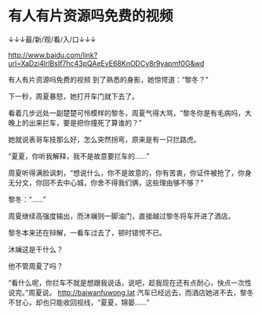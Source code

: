 # 有人有片资源吗免费的视频

↓↓↓最/新/观/看/入/口↓↓↓

http://www.baidu.com/link?url=XaDzi4lrlBsIf7hc43pQAeEvE68KnODCy8r9yapmf0G&wd

有人有片资源吗免费的视频
到了熟悉的身影，她惊愕道：“黎冬？”

下一秒，周夏暴怒，她打开车门就下去了。

看着几步远处一副楚楚可怜模样的黎冬，周夏气得大骂，“黎冬你是有毛病吗，大晚上的出来拦车，要是把你撞死了算谁的？”

她就说表哥车技那么好，怎么突然拐弯，原来是有一只拦路虎。

“夏夏，你听我解释，我不是故意要拦车的……”

周夏听得满脸讽刺，“想说什么，你不是故意的，你有苦衷，你证件被抢了，你身无分文，你回不去中心城，你舍不得我们俩，这些理由够不够？”

黎冬：“……”

周夏继续高强度输出，而沐斓则一脚油门，直接越过黎冬将车开进了酒店。

黎冬本来还在辩解，一看车过去了，顿时错愕不已。

沐斓这是干什么？

他不管周夏了吗？

“看什么呢，你拦车不就是想跟我说话，说吧，趁我现在还有点耐心，快点一次性说完。”周夏说。
http://baiwanfuwong.lat
汽车已经远去，而酒店她进不去，黎冬不甘心，却也只能收回视线，“夏夏，锦晏……”
